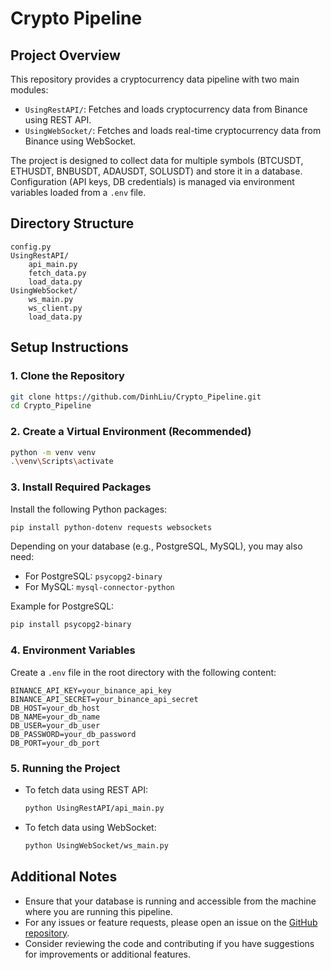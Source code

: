 # Crypto Pipeline

## Project Overview

This repository provides a cryptocurrency data pipeline with two main modules:

- `UsingRestAPI/`: Fetches and loads cryptocurrency data from Binance using REST API.
- `UsingWebSocket/`: Fetches and loads real-time cryptocurrency data from Binance using WebSocket.

The project is designed to collect data for multiple symbols (BTCUSDT, ETHUSDT, BNBUSDT, ADAUSDT, SOLUSDT) and store it in a database. Configuration (API keys, DB credentials) is managed via environment variables loaded from a `.env` file.

## Directory Structure

```
config.py
UsingRestAPI/
    api_main.py
    fetch_data.py
    load_data.py
UsingWebSocket/
    ws_main.py
    ws_client.py
    load_data.py
```

## Setup Instructions

### 1. Clone the Repository

```sh
git clone https://github.com/DinhLiu/Crypto_Pipeline.git
cd Crypto_Pipeline
```

### 2. Create a Virtual Environment (Recommended)

```sh
python -m venv venv
.\venv\Scripts\activate
```

### 3. Install Required Packages

Install the following Python packages:

```sh
pip install python-dotenv requests websockets
```

Depending on your database (e.g., PostgreSQL, MySQL), you may also need:

- For PostgreSQL: `psycopg2-binary`
- For MySQL: `mysql-connector-python`

Example for PostgreSQL:

```sh
pip install psycopg2-binary
```

### 4. Environment Variables

Create a `.env` file in the root directory with the following content:

```
BINANCE_API_KEY=your_binance_api_key
BINANCE_API_SECRET=your_binance_api_secret
DB_HOST=your_db_host
DB_NAME=your_db_name
DB_USER=your_db_user
DB_PASSWORD=your_db_password
DB_PORT=your_db_port
```

### 5. Running the Project

- To fetch data using REST API:
  ```sh
  python UsingRestAPI/api_main.py
  ```
- To fetch data using WebSocket:
  ```sh
  python UsingWebSocket/ws_main.py
  ```

## Additional Notes

- Ensure that your database is running and accessible from the machine where you are running this pipeline.
- For any issues or feature requests, please open an issue on the [GitHub repository](https://github.com/DinhLiu/Crypto_Pipeline/issues).
- Consider reviewing the code and contributing if you have suggestions for improvements or additional features.